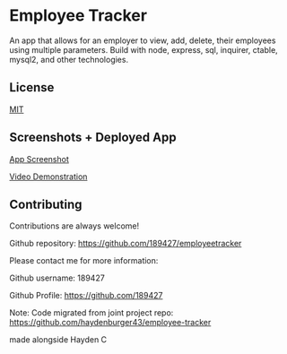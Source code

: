 # Employee Tracker

An app that allows for an employer to view, add, delete, their employees using multiple parameters. Build with node, express, sql, inquirer, ctable, mysql2, and other technologies.

## License

[MIT](https://choosealicense.com/licenses/mit/)

## Screenshots + Deployed App

[App Screenshot](https://imgur.com/a/GCeWTlb)

[Video Demonstration](https://youtu.be/t0esG3MDyA4)

## Contributing

Contributions are always welcome!

Github repository: https://github.com/189427/employeetracker

Please contact me for more information:

Github username: 189427

Github Profile: https://github.com/189427

Note: Code migrated from joint project repo:
https://github.com/haydenburger43/employee-tracker

made alongside Hayden C
